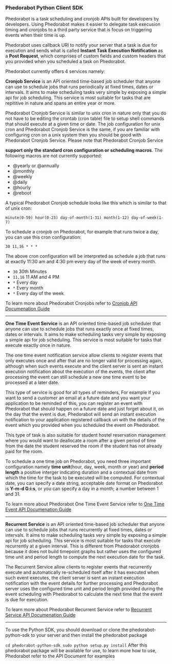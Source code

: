### Phedorabot Python Client SDK ###

Phedorabot is a task scheduling and cronjob APIs built for developers by
developers. Using Phedorabot makes it easier to delegate task execusion timing
and cronjobs to a third party service that is focus on triggering events when
their time is up.

Phedorabot uses callback URI to notify your server that a task is due for
execution and sends what is called **Instant Task Execution Notification**
as a **Post Request**, which comprises of custom fields and custom headers that
you provided when you scheduled a task on Phedorabot.

Phedorabot currently offers 4 services namely:

**Cronjob Service** is an API oriented time-based job scheduler that
anyone can use to schedule jobs that runs periodically at fixed times, dates or
intervals. It aims to make scheduling tasks very simple by exposing a simple
api for job scheduling. This service is most suitable for tasks that are
repititive in nature and spans an entire year or more.

Phedorabot Cronjob Service is similar to unix cron in nature only that you do not
have to be editing the crontab (cron table) file to setup shell commands that
should execute at a given time or date. The job configuration for unix cron and
Phedorabot Cronjob Service is the same, if you are familiar with configuring cron
on a unix system then you should be good with Phedorabot Cronjob Service. Please
note that Phedorabot Cronjob Service

**support only the standard cron configuration or scheduling macros**.
The following macros are not currently supported:

- @yearly or @annually
- @monthly
- @weekly
- @daily
- @hourly
- @reboot

A typical Phedorabot Cronjob schedule looks like this which is similar to
that of unix cron:

`
minute(0-59) hour(0-23) day-of-month(1-31) month(1-12) day-of-week(1-7)
`

To schedule a cronjob on Phedorabot, for example that runs twice a day, you can
use this cron configuration:

`
30 11,16 * * *
`

The above cron configuration will be interpreted as schedule a job that runs at
exactly 11:30 am and 4:30 pm every day of the week of every month.

- `30` 30th Minutes
- `11,16` 11 AM and 4 PM
- `*` Every day
- `*` Every month
- `*` Every day of the week

To learn more about Phedorabot Cronjobs refer to
[Cronjob API Documenation Guide](https://www.phedorabot.com/api/docs/#cron-task-schedule)

----------

**One Time Event Service** is an API oriented time-based job scheduler that
anyone can use to schedule jobs that runs exactly once at fixed times, dates
or intervals. It aims to make scheduling tasks very simple by exposing a simple
api for job scheduling. This service is most suitable for tasks that execute
exactly once in nature.

The one time event notification service allow clients to register events that
only executes once and after that are no longer valid for processing again,
although when such events execute and the client server is sent an instant
execution notification about the execution of the events, the client after
processing the event can still schedule a new one time event to be processed
at a later date.

This type of service is good for all types of reminders, For example if you want
to send a customer an email at a future date and you want your application to be
reminded of this, you can register an event with Phedorabot that should happen on
a future date and just forget about it, on the day that the event is due,
Phedorabot will send an instant execution notification to your application
registered callback uri with the details of the event which you provided
when you scheduled the event on Phedorabot.

This type of task is also suitable for student hostel reservation management
where you would want to deallocate a room after a given period of time from the
date the student reserved the room if the student has not already paid for the
room.

To schedule a one time job on Phedorabot, you need three important configuration
namely **time unit**(hour, day, week, month or year) and **period length** a
positive interger indicating duration and a contextual date from which the time
for the task to be executed will be computed. For contextual date, you can
specify a date string, acceptable date format on Phedorabot is **Y-m-d G:i:s**,
or you can specify a day in a month; a number between 1 and 31.

To learn more about Phedorabot One Time Event Service refer to
[One Time Event API Documenation Guide](https://www.phedorabot.com/api/docs/#onetime-task-schedule)

------------

**Recurrent Service** is an API oriented time-based job scheduler that anyone
can use to schedule jobs that runs recurrently at fixed times, dates or
intervals. It aims to make scheduling tasks very simple by exposing a simple
api for job scheduling. This service is most suitable for tasks that execute
recurrently at a given interval. This is different from Phedorabot cronjobs
because it does not build timepoint graphs but rather uses the configured time
unit and period length to compute the next execution date for the task.

The Recurrent Service allow clients to register events that recurrently execute
and automatically re-scheduled itself after it has executed when such event
executes, the client server is sent an instant execution notification with the
event details for further processing and Phedorabot server uses the configured
time unit and period length provided during the event scheduling with
Phedorabot to calculate the next time that the event is due for execution.

To learn more about Phedorabot Recurrent Service refer to
[Recurrent Service API Documenation Guide](https://www.phedorabot.com/api/docs/#recurrent-task-schedule)

-----------

To use the Python SDK, you should download or clone the phedorabot-python-sdk
to your server and then install the phedorabot package

`
cd phedorabot-python-sdk
sudo python setup.py install
`
After this phedorabot package will be available for use, to learn more how to
use, Phedorabot refer to the API Document for examples
